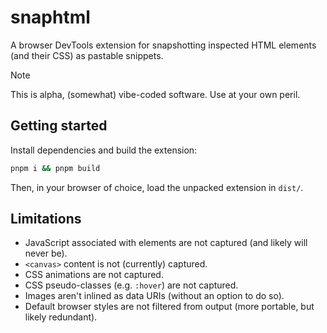# snaphtml

A browser DevTools extension for snapshotting inspected HTML elements (and their CSS) as pastable snippets.

> [!NOTE]
> This is alpha, (somewhat) vibe-coded software. Use at your own peril.
>

## Getting started

Install dependencies and build the extension:
```sh
pnpm i && pnpm build
```

Then, in your browser of choice, load the unpacked extension in `dist/`.

## Limitations

- JavaScript associated with elements are not captured (and likely will never be).
- `<canvas>` content is not (currently) captured.
- CSS animations are not captured.
- CSS pseudo-classes (e.g. `:hover`) are not captured.
- Images aren't inlined as data URIs (without an option to do so).
- Default browser styles are not filtered from output (more portable, but likely redundant).